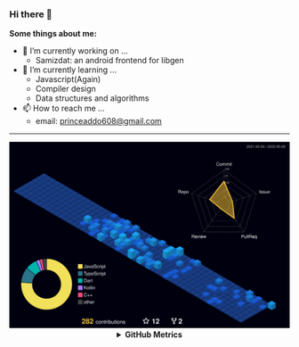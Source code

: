 ### Hi there 👋
**Some things about me:**

- 🔭 I’m currently working on ...
  - Samizdat: an android frontend for libgen
- 🌱 I’m currently learning ...
  - Javascript(Again)
  - Compiler design
  - Data structures and algorithms
- 📫 How to reach me ...
  - email: princeaddo608@gmail.com

<hr/>
<div align="center">
	<img src="./profile-3d-contrib/profile-night-view.svg"/>
	<details><summary><strong>GitHub Metrics</strong></summary><img align="center" src="./github-metrics.svg" alt="Metrics" width="600"></details>
</div>

